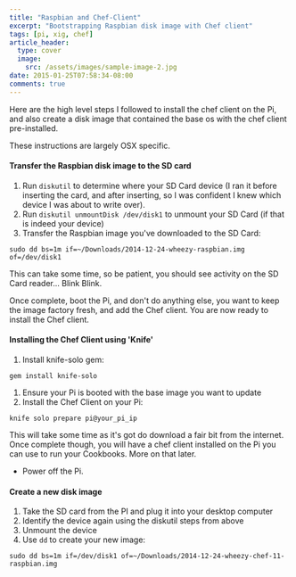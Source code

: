 ```yaml
---
title: "Raspbian and Chef-Client"
excerpt: "Bootstrapping Raspbian disk image with Chef client"
tags: [pi, xig, chef]
article_header:
  type: cover
  image:
    src: /assets/images/sample-image-2.jpg
date: 2015-01-25T07:58:34-08:00
comments: true
---
```


Here are the high level steps I followed to install the chef client on the Pi, and also create a disk image that contained the base os with the chef client pre-installed.

These instructions are largely OSX specific.

#### Transfer the Raspbian disk image to the SD card
1. Run `diskutil` to determine where your SD Card device (I ran it before inserting the card, and after inserting, so I was confident I knew which device I was about to write over).
1. Run `diskutil unmountDisk /dev/disk1` to unmount your SD Card (if that is indeed your device)
1. Transfer the Raspbian image you've downloaded to the SD Card:
```
sudo dd bs=1m if=~/Downloads/2014-12-24-wheezy-raspbian.img of=/dev/disk1
```

This can take some time, so be patient, you should see activity on the SD Card reader... Blink Blink.

Once complete, boot the Pi, and don't do anything else, you want to keep the image factory fresh, and add the Chef client. You are now ready to install the Chef client.


#### Installing the Chef Client using 'Knife'
1. Install knife-solo gem:
```
gem install knife-solo
```
1. Ensure your Pi is booted with the base image you want to update
1. Install the Chef Client on your Pi:
```
knife solo prepare pi@your_pi_ip
```

This will take some time as it's got do download a fair bit from the internet. Once complete though, you will have a chef client installed on the Pi you can use to run your Cookbooks. More on that later.


* Power off the Pi.

#### Create a new disk image
1. Take the SD card from the PI and plug it into your desktop computer
1. Identify the device again using the diskutil steps from above
1. Unmount the device
1. Use `dd` to create your new image:

~~~
sudo dd bs=1m if=/dev/disk1 of=~/Downloads/2014-12-24-wheezy-chef-11-raspbian.img
~~~
